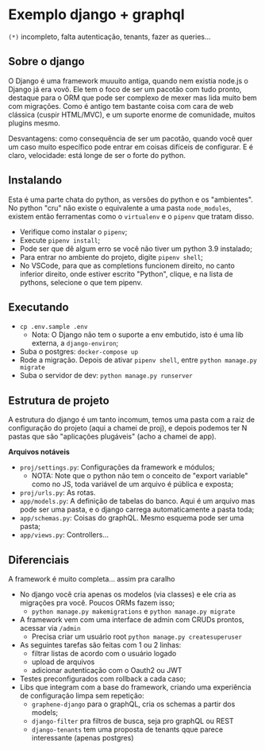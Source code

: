 # Exemplo django + graphql

`(*)` incompleto, falta autenticação, tenants, fazer as queries...

## Sobre o django

O Django é uma framework muuuito antiga, quando nem existia node.js o Django já era vovô. Ele tem o foco de ser um pacotão com tudo pronto, destaque para o ORM que pode ser complexo de mexer mas lida muito bem com migrações. Como é antigo tem bastante coisa com cara de web clássica (cuspir HTML/MVC), e um suporte enorme de comunidade, muitos plugins mesmo.

Desvantagens: como consequência de ser um pacotão, quando você quer um caso muito específico pode entrar em coisas difíceis de configurar. E é claro, velocidade: está longe de ser o forte do python.

## Instalando

Esta é uma parte chata do python, as versões do python e os "ambientes". No python "cru" não existe o equivalente a uma pasta `node_modules`, existem então ferramentas como o `virtualenv` e o `pipenv` que tratam disso.

  - Verifique como instalar o `pipenv`;
  - Execute `pipenv install`;
  - Pode ser que dê algum erro se você não tiver um python 3.9 instalado;
  - Para entrar no ambiente do projeto, digite `pipenv shell`;
  - No VSCode, para que as completions funcionem direito, no canto inferior direito, onde estiver escrito "Python", clique, e na lista de pythons, selecione o que tem pipenv.

## Executando

  - `cp .env.sample .env`
    - Nota: O Django não tem o suporte a env embutido, isto é uma lib externa, a `django-environ`;
  - Suba o postgres: `docker-compose up`
  - Rode a migração. Depois de ativar `pipenv shell`, entre `python manage.py migrate`
  - Suba o servidor de dev: `python manage.py runserver`

## Estrutura de projeto

A estrutura do django é um tanto incomum, temos uma pasta com a raiz de configuração do projeto (aqui a chamei de proj), e depois podemos ter N pastas que são "aplicações plugáveis" (acho a chamei de app).

**Arquivos notáveis**

  - `proj/settings.py`: Configurações da framework e módulos;
    - NOTA: Note que o python não tem o conceito de "export variable" como no JS, toda variável de um arquivo é pública e exposta;
  - `proj/urls.py`: As rotas.
  - `app/models.py`: A definição de tabelas do banco. Aqui é um arquivo mas pode ser uma pasta, e o django carrega automaticamente a pasta toda;
  - `app/schemas.py`: Coisas do graphQL. Mesmo esquema pode ser uma pasta;
  - `app/views.py`: Controllers...

## Diferenciais

A framework é muito completa... assim pra caralho

  - No django você cria apenas os modelos (via classes) e ele cria as migrações pra você. Poucos ORMs fazem isso;
    - `python manage.py makemigrations` e `python manage.py migrate`
  - A framework vem com uma interface de admin com CRUDs prontos, acessar via `/admin`
    - Precisa criar um usuário root `python manage.py createsuperuser`
  - As seguintes tarefas são feitas com 1 ou 2 linhas:
    - filtrar listas de acordo com o usuário logado
    - upload de arquivos
    - adicionar autenticação com o Oauth2 ou JWT
  - Testes preconfigurados com rollback a cada caso;
  - Libs que integram com a base do framework, criando uma experiência de configuração limpa sem repetição:
    - `graphene-django` para o graphQL, cria os schemas a partir dos models;
    - `django-filter` pra filtros de busca, seja pro graphQL ou REST
    - `django-tenants` tem uma proposta de tenants qque parece interessante (apenas postgres)